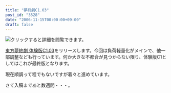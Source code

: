 ```yaml
---
title: "夢終劇C1.03"
post_id: "3528"
date: "2006-11-15T00:00:00+09:00"
draft: false
---
```



![クリックすると詳細を閲覧できます。](/!/thC/thC_SS09.jpg)

[東方夢終劇 体験版C1.03](/!/thC/)をリリースします。今回は負荷軽量化がメインで、他一部調整なども行っています。何か大きな不都合が見つからない限り、体験版C1としてはこれが最終版となります。

現在順調って程でもないですが着々と進めています。

さて入稿まであと数週間・・・。
